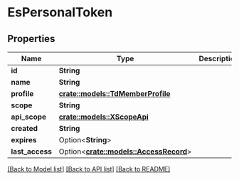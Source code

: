 # EsPersonalToken

## Properties

Name | Type | Description | Notes
------------ | ------------- | ------------- | -------------
**id** | **String** |  | 
**name** | **String** |  | 
**profile** | [**crate::models::TdMemberProfile**](TD_MemberProfile.md) |  | 
**scope** | **String** |  | 
**api_scope** | [**crate::models::XScopeApi**](XScopeApi.md) |  | 
**created** | **String** |  | 
**expires** | Option<**String**> |  | [optional]
**last_access** | Option<[**crate::models::AccessRecord**](AccessRecord.md)> |  | [optional]

[[Back to Model list]](../README.md#documentation-for-models) [[Back to API list]](../README.md#documentation-for-api-endpoints) [[Back to README]](../README.md)



